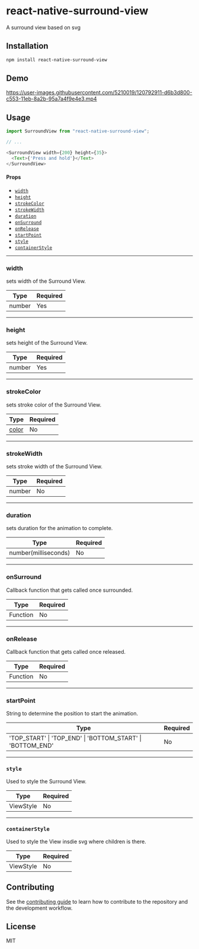 # react-native-surround-view

A surround view based on svg

## Installation

```sh
npm install react-native-surround-view
```

## Demo


https://user-images.githubusercontent.com/5210019/120792911-d6b3d800-c553-11eb-8a2b-95a7a4f9e4e3.mp4



## Usage

```js
import SurroundView from "react-native-surround-view";

// ...

<SurroundView width={200} height={35}>
  <Text>{'Press and hold'}</Text>
</SurroundView>
```


#### Props

- [`width`](#width)
- [`height`](#height)
- [`strokeColor`](#strokeColor)
- [`strokeWidth`](#strokeWidth)
- [`duration`](#duration)
- [`onSurround`](#onSurround)
- [`onRelease`](#onRelease)
- [`startPoint`](#startPoint)
- [`style`](#style)
- [`containerStyle`](#containerStyle)

---

### width

sets width of the Surround View.

| Type       | Required |
| ---------- | -------- |
| number     | Yes      |

---

### height

sets height of the Surround View.

| Type       | Required |
| ---------- | -------- |
| number     | Yes      |


---

### strokeColor

sets stroke color of the Surround View.

| Type       | Required |
| ---------- | -------- |
| [color](https://reactnative.dev/docs/colors)      | No      |

---

### strokeWidth

sets stroke width of the Surround View.

| Type       | Required |
| ---------- | -------- |
| number     | No      |

---

### duration

sets duration for the animation to complete.

| Type       | Required |
| ---------- | -------- |
| number(milliseconds)     | No      |

---

### onSurround

Callback function that gets called once surrounded.

| Type       | Required |
| ---------- | -------- |
| Function   | No       |

---

### onRelease

Callback function that gets called once released.

| Type       | Required |
| ---------- | -------- |
| Function   | No       |

---

### startPoint

String to determine the position to start the animation.

| Type       | Required |
| ---------- | -------- |
| 'TOP_START' \| 'TOP_END' \| 'BOTTOM_START' \| 'BOTTOM_END'   | No       |

---

### `style`

Used to style the Surround View.

| Type       | Required |
| ---------- | -------- |
| ViewStyle  | No       |

---

### `containerStyle`

Used to style the View insdie svg where children is there.

| Type       | Required |
| ---------- | -------- |
| ViewStyle  | No       |


## Contributing

See the [contributing guide](CONTRIBUTING.md) to learn how to contribute to the repository and the development workflow.

## License

MIT
